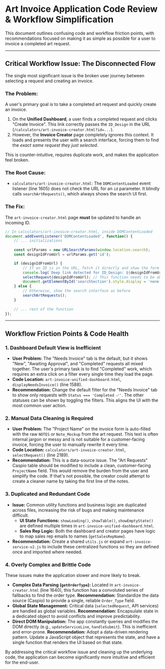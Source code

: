 # Art Invoice Application Code Review & Workflow Simplification

This document outlines confusing code and workflow friction points, with recommendations focused on making it as simple as possible for a user to invoice a completed art request.

---

## **Critical Workflow Issue: The Disconnected Flow**

The single most significant issue is the broken user journey between selecting a request and creating an invoice.

### **The Problem:**

A user's primary goal is to take a completed art request and quickly create an invoice.

1.  On the **Unified Dashboard**, a user finds a completed request and clicks "Create Invoice". This link correctly passes the `ID_Design` in the URL (`/calculators/art-invoice-creator.html?id=...`).
2.  However, the **Invoice Creator** page completely ignores this context. It loads and presents the user with a search interface, forcing them to find the *exact same request they just selected*.

This is counter-intuitive, requires duplicate work, and makes the application feel broken.

### **The Root Cause:**

-   `calculators/art-invoice-creator.html`: The `DOMContentLoaded` event listener (line 1605) does not check the URL for an `id` parameter. It blindly calls `searchArtRequests()`, which always shows the search UI first.

### **The Fix:**

The `art-invoice-creator.html` page **must** be updated to handle an incoming ID.

```javascript
// In calculators/art-invoice-creator.html, inside DOMContentLoaded
document.addEventListener('DOMContentLoaded', function() {
    // ... initializations
    
    const urlParams = new URLSearchParams(window.location.search);
    const designIdFromUrl = urlParams.get('id');

    if (designIdFromUrl) {
        // If an ID is in the URL, fetch it directly and show the form
        console.log(`Deep link detected for ID_Design: ${designIdFromUrl}`);
        selectRequest(designIdFromUrl); // This function needs to be able to handle being called directly
        document.getElementById('searchSection').style.display = 'none'; // Hide the search section
    } else {
        // Otherwise, show the search interface as before
        searchArtRequests();
    }
    
    // ... rest of the function
});
```

---

## **Workflow Friction Points & Code Health**

### **1. Dashboard Default View is Inefficient**

-   **User Problem:** The "Needs Invoice" tab is the default, but it shows "New", "Awaiting Approval", and "Completed" requests all mixed together. The user's primary task is to find "Completed" work, which requires an extra click on a filter every single time they load the page.
-   **Code Location:** `art-invoice-unified-dashboard.html`, `displayNeedsInvoice()` (line 1588).
-   **Recommendation:** Change the default filter for the "Needs Invoice" tab to show only requests with `Status === 'Completed ✅'`. The other statuses can be shown by toggling the filters. This aligns the UI with the most common user action.

### **2. Manual Data Cleaning is Required**

-   **User Problem:** The "Project Name" on the invoice form is auto-filled with the raw `NOTES` or `Note_Mockup` from the art request. This text is often internal jargon or messy and is not suitable for a customer-facing invoice, forcing the user to manually rewrite it every time.
-   **Code Location:** `calculators/art-invoice-creator.html`, `selectRequest()` (line 2189).
-   **Recommendation:** This is a data-source issue. The "Art Requests" Caspio table should be modified to include a clean, customer-facing `ProjectName` field. This would remove the burden from the user and simplify the code. If that's not possible, the creator could attempt to create a cleaner name by taking the first line of the notes.

### **3. Duplicated and Redundant Code**

-   **Issue:** Common utility functions and business logic are duplicated across files, increasing the risk of bugs and making maintenance difficult.
    -   **UI State Functions:** `showLoading()`, `showTable()`, `showEmptyState()` are defined multiple times in `art-invoice-unified-dashboard.html`.
    -   **Sales Rep Logic:** Both the dashboard and creator pages have logic to map sales rep emails to names (`getSalesRepName`).
-   **Recommendation:** Create a shared `utils.js` or expand `art-invoice-service-v2.js` to include these centralized functions so they are defined once and imported where needed.

### **4. Overly Complex and Brittle Code**

These issues make the application slower and more likely to break.

-   **Complex Data Parsing (`getOrderType`):** Located in `art-invoice-creator.html` (line 1640), this function has a convoluted series of fallbacks to find the order type. **Recommendation:** Standardize the data source (Caspio) to provide a single, reliable `Order_Type` field.
-   **Global State Management:** Critical data (`selectedRequest`, API services) are handled as global variables. **Recommendation:** Encapsulate state in a dedicated object to avoid conflicts and improve predictability.
-   **Direct DOM Manipulation:** The app constantly queries and modifies the DOM directly (e.g., `updateServiceLine`, `handleSubmit`). This is inefficient and error-prone. **Recommendation:** Adopt a data-driven rendering pattern. Update a JavaScript object that represents the state, and have a single function that renders the UI based on that state.

By addressing the critical workflow issue and cleaning up the underlying code, the application can become significantly more intuitive and efficient for the end-user.
